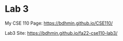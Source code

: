 # Lab 3

My CSE 110 Page: https://bdhmin.github.io/CSE110/

Lab3 Site: https://bdhmin.github.io/fa22-cse110-lab3/
